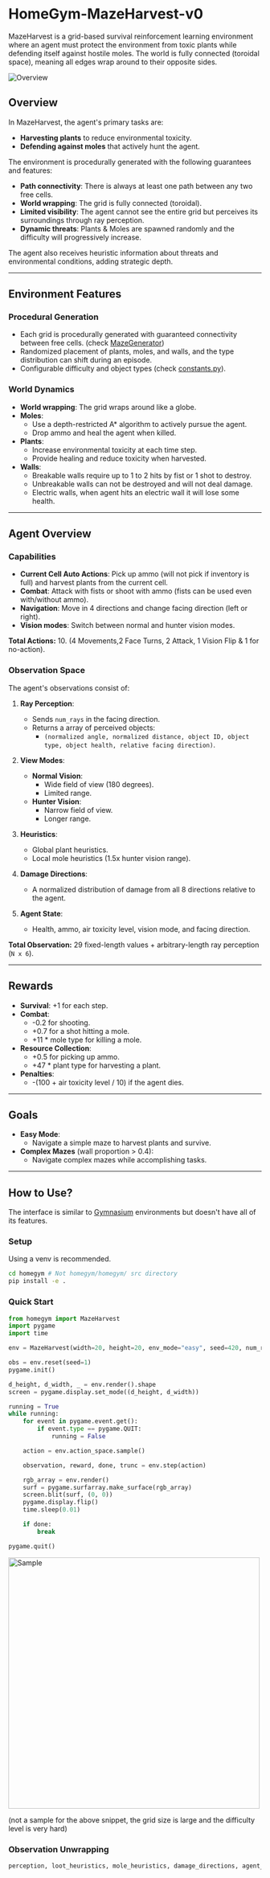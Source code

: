 # HomeGym-MazeHarvest-v0

MazeHarvest is a grid-based survival reinforcement learning environment where an agent must protect the environment from toxic plants while defending itself against hostile moles. The world is fully connected (toroidal space), meaning all edges wrap around to their opposite sides.

![Overview](./assets/overview.svg)

## Overview
In MazeHarvest, the agent's primary tasks are:

- **Harvesting plants** to reduce environmental toxicity.
- **Defending against moles** that actively hunt the agent.

The environment is procedurally generated with the following guarantees and features:

- **Path connectivity**: There is always at least one path between any two free cells.
- **World wrapping**: The grid is fully connected (toroidal).
- **Limited visibility**: The agent cannot see the entire grid but perceives its surroundings through ray perception.
- **Dynamic threats**: Plants & Moles are spawned randomly and the difficulty will progressively increase.

The agent also receives heuristic information about threats and environmental conditions, adding strategic depth.

---

## Environment Features

### Procedural Generation
- Each grid is procedurally generated with guaranteed connectivity between free cells. (check [MazeGenerator](./homegym/envlib.py))
- Randomized placement of plants, moles, and walls, and the type distribution can shift during an episode.
- Configurable difficulty and object types (check [constants.py](./homegym/constants.py)).

### World Dynamics
- **World wrapping**: The grid wraps around like a globe.
- **Moles**: 
  - Use a depth-restricted A* algorithm to actively pursue the agent.
  - Drop ammo and heal the agent when killed.
- **Plants**:
  - Increase environmental toxicity at each time step.
  - Provide healing and reduce toxicity when harvested.
- **Walls**:
  - Breakable walls require up to 1 to 2 hits by fist or 1 shot to destroy.
  - Unbreakable walls can not be destroyed and will not deal damage.
  - Electric walls, when agent hits an electric wall it will lose some health.

---

## Agent Overview

### Capabilities
- **Current Cell Auto Actions**: Pick up ammo (will not pick if inventory is full) and harvest plants from the current cell.
- **Combat**: Attack with fists or shoot with ammo (fists can be used even with/without ammo).
- **Navigation**: Move in 4 directions and change facing direction (left or right).
- **Vision modes**: Switch between normal and hunter vision modes.

**Total Actions:** 10. (4 Movements,2 Face Turns, 2 Attack, 1 Vision Flip & 1 for no-action).

### Observation Space
The agent's observations consist of:

1. **Ray Perception**:
   - Sends `num_rays` in the facing direction.
   - Returns a array of perceived objects:
     - `(normalized angle, normalized distance, object ID, object type, object health, relative facing direction)`.

2. **View Modes**:
   - **Normal Vision**:
     - Wide field of view (180 degrees).
     - Limited range.
   - **Hunter Vision**:
     - Narrow field of view.
     - Longer range.

3. **Heuristics**:
   - Global plant heuristics.
   - Local mole heuristics (1.5x hunter vision range).

4. **Damage Directions**:
   - A normalized distribution of damage from all 8 directions relative to the agent.

5. **Agent State**:
   - Health, ammo, air toxicity level, vision mode, and facing direction.

**Total Observation:** 29 fixed-length values + arbitrary-length ray perception (`N x 6`).

---

## Rewards
- **Survival**: +1 for each step.
- **Combat**:
  - -0.2 for shooting.
  - +0.7 for a shot hitting a mole.
  - +11 * mole type for killing a mole.
- **Resource Collection**:
  - +0.5 for picking up ammo.
  - +47 * plant type for harvesting a plant.
- **Penalties**:
  - -(100 + air toxicity level / 10) if the agent dies.

---

## Goals
- **Easy Mode**:
  - Navigate a simple maze to harvest plants and survive.
- **Complex Mazes** (wall proportion > 0.4):
  - Navigate complex mazes while accomplishing tasks.


---

## How to Use?

The interface is similar to [Gymnasium](https://gymnasium.farama.org/) environments but doesn't have all of its features.

### Setup
Using a venv is recommended.
```sh
cd homegym # Not homegym/homegym/ src directory
pip install -e .
``` 

### Quick Start
```python
from homegym import MazeHarvest
import pygame
import time

env = MazeHarvest(width=20, height=20, env_mode="easy", seed=420, num_rays=21, max_steps=1000)

obs = env.reset(seed=1)
pygame.init()

d_height, d_width, _ = env.render().shape
screen = pygame.display.set_mode((d_height, d_width))

running = True
while running:
    for event in pygame.event.get():
        if event.type == pygame.QUIT:
            running = False

    action = env.action_space.sample()

    observation, reward, done, trunc = env.step(action)

    rgb_array = env.render()
    surf = pygame.surfarray.make_surface(rgb_array)
    screen.blit(surf, (0, 0))
    pygame.display.flip()
    time.sleep(0.01)

    if done:
        break

pygame.quit()
```

<img src="./assets/sample.png" alt="Sample" width="500">

(not a sample for the above snippet, the grid size is large and the difficulty level is very hard)

### Observation Unwrapping
```python
perception, loot_heuristics, mole_heuristics, damage_directions, agent_state = observation
```